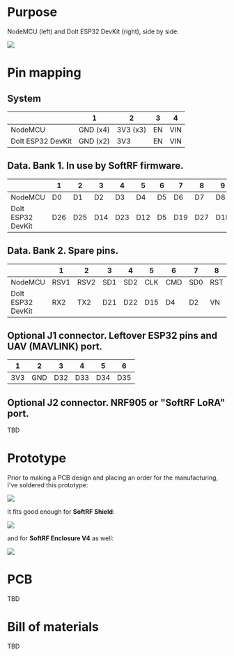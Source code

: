 # Purpose

NodeMCU (left) and DoIt ESP32 DevKit (right), side by side: <br>

![](https://github.com/lyusupov/SoftRF/raw/master/documents/images/ESP32-NODEMCU-ADAPTER-1.jpg)

# Pin mapping

## System

|  | 1 | 2 | 3 | 4 |
| ----------------- | -------- | -------- | -- | --- |
| NodeMCU           | GND (x4) | 3V3 (x3) | EN | VIN |
| DoIt ESP32 DevKit | GND (x2) | 3V3      | EN | VIN |

## Data. Bank 1. In use by SoftRF firmware.

|  |1|2|3|4|5|6|7|8|9|10|11|12|13|
| ----------------- |--|--|--|--|--|--|--|--|--|---|---|--|---|
| NodeMCU           |D0|D1|D2|D3|D4|D5|D6|D7|D8|RX|TX|A0|SD3|
| DoIt ESP32 DevKit |D26|D25|D14|D23|D12|D5|D19|D27|D18|RX0|TX0|VP|D13|

## Data. Bank 2. Spare pins.

|  |1|2|3|4|5|6|7|8|
| ----------------- |--|--|--|--|--|--|--|--|
| NodeMCU           |RSV1|RSV2|SD1|SD2|CLK|CMD|SD0|RST|
| DoIt ESP32 DevKit |RX2|TX2|D21|D22|D15|D4|D2|VN|

## Optional J1 connector. Leftover ESP32 pins and UAV (MAVLINK) port.

|1|2|3|4|5|6|
|--|--|--|--|--|--|
|3V3|GND|D32|D33|D34|D35|


## Optional J2 connector. NRF905 or "SoftRF LoRA" port.

TBD

# Prototype

Prior to making a PCB design and placing an order for the manufacturing, I've soldered this prototype: <br>

![](https://github.com/lyusupov/SoftRF/raw/master/documents/images/ESP32-NODEMCU-ADAPTER-2.jpg)

It fits good enough for **SoftRF Shield**: <br> 

![](https://github.com/lyusupov/SoftRF/raw/master/documents/images/ESP32-NODEMCU-ADAPTER-3.jpg)

and for **SoftRF Enclosure V4** as well:  <br>

![](https://github.com/lyusupov/SoftRF/raw/master/documents/images/ESP32-NODEMCU-ADAPTER-4.jpg)

# PCB

TBD

# Bill of materials

TBD
